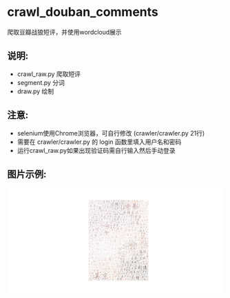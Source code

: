 # crawl_douban_comments
爬取豆瓣战狼短评，并使用wordcloud展示
## 说明:
- crawl_raw.py 爬取短评
- segment.py 分词
- draw.py 绘制
## 注意:
- selenium使用Chrome浏览器，可自行修改 (crawler/crawler.py 21行)
- 需要在 crawler/crawler.py 的 login 函数里填入用户名和密码
- 运行crawl_raw.py如果出现验证码需自行输入然后手动登录
## 图片示例:
![avatar](https://github.com/SenL1997/crawl_douban_comments/raw/master/image/Figure.png)